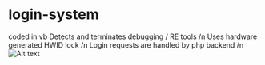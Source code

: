 # login-system
coded in vb
Detects and terminates debugging / RE tools /n
Uses hardware generated HWID lock /n
Login requests are handled by php backend
  /n
![Alt text](https://i.gyazo.com/9406190c8128ea4304510172b43ccd69.png?raw=true "Title")
